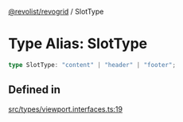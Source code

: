 [@revolist/revogrid](README.md) / SlotType

# Type Alias: SlotType

```ts
type SlotType: "content" | "header" | "footer";
```

## Defined in

[src/types/viewport.interfaces.ts:19](https://github.com/revolist/revogrid/blob/6916c62aedeba77f36804fdc386f78e588e18412/src/types/viewport.interfaces.ts#L19)

